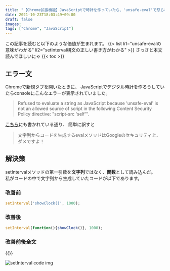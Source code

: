```yaml
---
title: "【Chrome拡張機能】JavaScriptで時計を作っていたら、'unsafe-eval'で怒られた"
date: 2021-10-23T18:03:49+09:00
draft: false
images:
tags: ["Chrome", "JavaScript"]
---
```


<!-- 記事設計項目 -->

<!-- 伝えたいこと：Chrome拡張機能をつくるときにだけ、動かなくなるJavaScriptの文があるよ！！ -->

<!-- ①掛け合わせ3つの狙うキーワード -->
   <!-- Chrome拡張機能 JavaScript unsafe-eval -->
  
   <!-- ②ターゲット -->
   <!--  Chrome拡張機能をJavaScriptで作ろうとしてる人  -->
    
   <!-- ③読者の悩み -->
   <!--   JavaScriptのエラーの意味がわからない   -->
   <!-- ④悩みが解決する条件 -->
   <!--   エラーの意味がわかり、正しい構文の書き方がわかる。   -->
   <!-- ⑤悩みの解決策 -->
   <!--   エラーの意味の解説・正しい構文の書き方   -->
   <!-- ⑥記事を読むメリット -->
   <!--      -->
   <!-- ⑦記事の信頼性 -->
   <!--      -->


<!--------------->



<!-- リード文 -->


  <!-- 読者の悩みに共感する -->
  <!-- 記事で示すことを書く -->
  <!-- 悩みが解決する条件を提示する -->
  <!-- 記事を読むメリットを示す -->
  <!-- 記事の信頼性を示す -->
  
  
<!----------->

  <!--リード文（権威・読者の不安を解消、安心させる・）-->
  <!--この記事を読む人の悩みの状況に共感する：Chrome拡張機能を作っているときに、Content Security Policyのエラーに引っかかって解決できない-->
    
  <!--この記事を読むことで何を得られるか、どんな価値が生まれるか：Content Security Policyのunsafe-evalの意味が何となくわかる-->

<!--この記事の根拠または信頼性：エンジニアではない私でも理解できた-->

この記事を読むと以下のような価値が生まれます。 
{{< list  li1="unsafe-evalの意味がわかる" li2="setInterval構文の正しい書き方がわかる" >}}
さっさと本文読んでほしいにゃ
{{< toc >}}


<!-- エラー解説 -->
## エラー文
<!-- エラーが出る直前までやろうとしていたこと -->
Chromeで新規タブを開いたときに、
JavaScriptでデジタル時計を作ろうしていたらconsoleにこんなエラーが表示されていました。
<!-- エラー本文 -->
> Refused to evaluate a string as JavaScript because 'unsafe-eval' is not an allowed source of script in the following Content Security Policy directive: "script-src 'self'".

<!-- エラー文要約 -->
[こちら](https://kuroeveryday.blogspot.com/2015/06/ChromeExtensionsEvalError.html)にも書かれている通り、
簡単に訳すと
> 文字列からコードを生成するevalメソッドはGoogleのセキュリティ上、ダメですよ！

<!--結論-->
## 解決策
setIntervalメソッドの第一引数を**文字列**ではなく、**関数**として読み込んだ。  
私がコードの中で文字列から生成していたコードが以下であります。
### 改善前
```JavaScript
setInterval('showClock()', 1000);
```

<!--理由-->

<!--具体例-->

### 改善後
```JavaScript
setInterval(function(){showClock()}, 1000);
```


### 改善前後全文

{{<link url="https://github.com/zuzuzunta0/New-Tab-Clock/commit/" title="GitHubのソースコード">}}

![setInterval code img](https://user-images.githubusercontent.com/64098050/138999282-cc327f11-411f-47ea-9ce9-db2ff03e5f76.PNG)





<!-- 

[MDN Web Docs](https://developer.mozilla.org/ja/docs/Web/API/setInterval)
によると、setIntervalメソッドの第一引数

## なぜこのエラーにたどり着いたか
### 作りたかったもの
[Chrome Extensions: New Tab Override - Programming with Text](https://youtu.be/vNb3P5KIxXw)
このリンクにある動画にある通り、
Chromeで新規タブを開いたときに、JavaScriptで動く時計をHTML上に表示させたかった。

そこでネットからテキトーに[引っ張ってきたコード](https://qumeru.com/magazine/362)をそのまま貼り付けた。


setIntervalの第一引数には”定義した関数の文字列”を入れても関数を動かすことができるし、
”関数として直接functionを作ったもの”でも呼び込むことができる。


しかし、Chrome拡張機能の中で作る場合には、
第一引数に”定義した関数の文字列”を入れるとunsafe-evalというエラーがでてしまう。 -->

